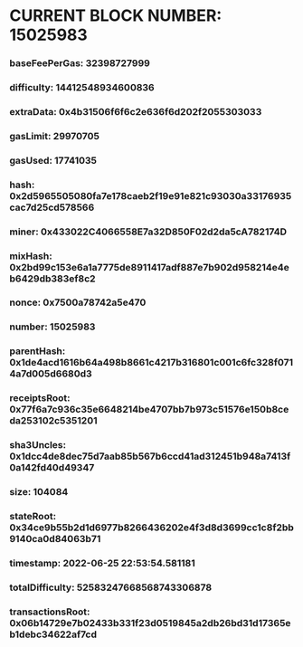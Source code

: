 # CURRENT BLOCK NUMBER: 15025983

### baseFeePerGas: 32398727999
### difficulty: 14412548934600836
### extraData: 0x4b31506f6f6c2e636f6d202f2055303033
### gasLimit: 29970705
### gasUsed: 17741035
### hash: 0x2d5965505080fa7e178caeb2f19e91e821c93030a33176935cac7d25cd578566
### miner: 0x433022C4066558E7a32D850F02d2da5cA782174D
### mixHash: 0x2bd99c153e6a1a7775de8911417adf887e7b902d958214e4eb6429db383ef8c2
### nonce: 0x7500a78742a5e470
### number: 15025983
### parentHash: 0x1de4acd1616b64a498b8661c4217b316801c001c6fc328f0714a7d005d6680d3
### receiptsRoot: 0x77f6a7c936c35e6648214be4707bb7b973c51576e150b8ceda253102c5351201
### sha3Uncles: 0x1dcc4de8dec75d7aab85b567b6ccd41ad312451b948a7413f0a142fd40d49347
### size: 104084
### stateRoot: 0x34ce9b55b2d1d6977b8266436202e4f3d8d3699cc1c8f2bb9140ca0d84063b71
### timestamp: 2022-06-25 22:53:54.581181
### totalDifficulty: 52583247668568743306878
### transactionsRoot: 0x06b14729e7b02433b331f23d0519845a2db26bd31d17365eb1debc34622af7cd
